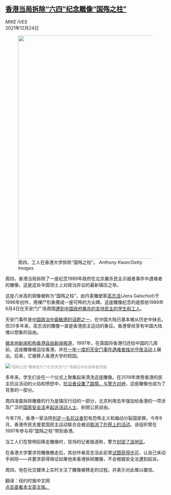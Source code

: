 <!--1640317021000-->
[香港当局拆除“六四”纪念雕像“国殇之柱”](https://cn.nytimes.com/china/20211224/hong-kong-tiananmen-statue/)
------

<address>MIKE IVES</address><time pudate="2021-12-24 11:12:26" datetime="2021-12-24 11:12:26">2021年12月24日</time><figure><img src="https://images.weserv.nl/?url=static01.nyt.com/images/2021/12/23/world/23xp-statue1/merlin_199605054_950c0963-f858-435a-a759-19f76c53acf0-master1050.jpg" width="1050" height="700"><figcaption>周四，工人在香港大学拆除“国殇之柱”。 <cite>Anthony Kwan/Getty Images</cite></figcaption></figure><section><p>周四，香港当局拆除了一座纪念1989年政府在北京屠杀民主示威者事件中遇难者的雕像，这是这处中国领土上对政治异议的最新镇压之举。</p><p>这座八米高的铜像被称为“国殇之柱”，由丹麦雕塑家<a rel="noopener noreferrer" target="_blank" href="https://galschiot.com/en/about">高志活</a>(Jens Galschiot)于1996年创作，用裸尸形象摞成一座可怖的方尖碑。这座雕像纪念的是那些1989年6月4日在天安门广场周围<a href="https://www.nytimes.com/topic/destination/tiananmen-square">遭到中国政府屠杀的支持民主的学生和工人</a>。</p><p>天安门事件是<a href="https://cn.nytimes.com/china/20190529/china-tiananmen-square-massacre/">中国政治中最敏感的话题之一</a>，在中国大陆已基本被从历史中抹去。但20多年来，高志活的雕像一直是香港民主运动的象征。香港曾经享有中国大陆难以想象的自由。</p><p><a rel="noopener noreferrer" target="_blank" href="https://hongkongfp.com/2018/05/05/pillar-shame-history-hong-kongs-harrowing-tribute-tiananmen-massacre-victims/">据本地新闻机构香港自由新闻报道</a>，1997年，在英国将香港归还给中国的几周前，这座雕像被运往香港，并在<a href="https://cn.nytimes.com/china/20190529/china-tiananmen-square-massacre/">一年一度的天安门事件遇难者烛光守夜活动</a>上展出。后来，它被移入香港大学的校园。</p><p><img src="https://images.weserv.nl/?url=static01.nyt.com/images/2021/12/23/world/23xp-statue2/merlin_199580928_8950e52a-af2a-4e90-8306-7d2389ec65b6-master1050.jpg"><small style="color: #999;">“国殇之柱”雕像是为了纪念天安门广场镇压中的遇难者而建。</small></p><p>多年来，学生们会在一个仪式上聚集起来清洗这座雕像。在2019年席卷香港的民主抗议活动的火焰和愤怒中，<a href="https://www.nytimes.com/2019/11/13/world/asia/hong-kong-protests-students.html">抗议者设置了路障，与警方对峙</a>，这座雕像也成为了背景的一部分。</p><p>周四凌晨拆除雕像的行为是镇压行动的一部分，北京利用去年强加给香港的一项涉及广泛的<a href="https://cn.nytimes.com/china/20211026/hong-kong-security-law-speech/">国家安全法</a>来<a href="https://cn.nytimes.com/china/20210528/hong-kong-arrests-court/">起诉活动人士</a>、削弱公民自由。</p><p>今年7月，香港一家法院<a href="https://cn.nytimes.com/china/20210727/hong-kong-trial-security-law/">判定一名抗议者</a>犯有恐怖主义和煽动分裂国家罪。今年9月，香港市民支援爱国民主运动联合会被迫<a href="https://www.nytimes.com/2021/09/17/world/asia/hong-kong-tiananmen-square-alliance-facebook.html" title="Link: https://www.nytimes.com/2021/09/17/world/asia/hong-kong-tiananmen-square-alliance-facebook.html">取消了在网上的活动</a>。该组织曾在1997年参与将“国殇之柱”带到香港。</p><p>当工人们在黎明前移走雕像时，现场的记者报道称，警方<a rel="noopener noreferrer" target="_blank" href="https://twitter.com/gracehw/status/1473700319645380634">封锁了该地区</a>。</p><p>在香港大学要求将雕像撤走后，其创作者高志活此前曾<a rel="noopener noreferrer" target="_blank" href="https://news.artnet.com/art-world/jens-galschioet-safe-passage-hong-kong-tiananmen-sculpture-2034850">试图获得许可</a>，让自己来动手拆除——并要求获得保证如果他来香港拆除雕像，不会根据安全法遭到起诉。</p><p>周四，他在社交媒体上实时关注了雕像被移走的过程，并表示对此难以置信。</p></section><footer><p>翻译：纽约时报中文网<br><a rel="nofollow" target="_blank" href="https://www.nytimes.com/2021/12/23/world/asia/hong-kong-tiananmen-statue.html">点击查看本文英文版。</a></p></footer>
